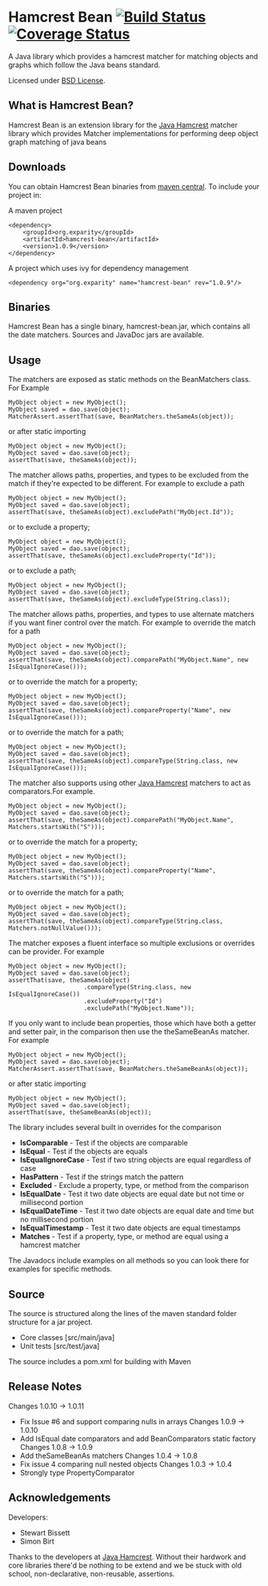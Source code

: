 Hamcrest Bean  [![Build Status](https://travis-ci.org/eXparity/hamcrest-bean.svg?branch=master)](https://travis-ci.org/eXparity/hamcrest-bean) [![Coverage Status](https://coveralls.io/repos/eXparity/hamcrest-bean/badge.png?branch=master)](https://coveralls.io/r/eXparity/hamcrest-bean?branch=master)
=============

A Java library which provides a hamcrest matcher for matching objects and graphs which follow the Java beans standard.

Licensed under [BSD License][].

What is Hamcrest Bean?
-----------------
Hamcrest Bean is an extension library for the [Java Hamcrest][] matcher library which provides Matcher implementations for performing deep object graph matching of java beans

Downloads
---------
You can obtain Hamcrest Bean binaries from [maven central][]. To include your project in:

A maven project

    <dependency>
        <groupId>org.exparity</groupId>
        <artifactId>hamcrest-bean</artifactId>
        <version>1.0.9</version>
    </dependency>

A project which uses ivy for dependency management

    <dependency org="org.exparity" name="hamcrest-bean" rev="1.0.9"/>
            
Binaries
--------
Hamcrest Bean has a single binary, hamcrest-bean.jar, which contains all the date matchers. Sources and JavaDoc jars are available.

Usage
-------------

The matchers are exposed as static methods on the BeanMatchers class. For Example

    MyObject object = new MyObject();
    MyObject saved = dao.save(object);
    MatcherAssert.assertThat(save, BeanMatchers.theSameAs(object));

or after static importing

    MyObject object = new MyObject();
    MyObject saved = dao.save(object);
    assertThat(save, theSameAs(object));

The matcher allows paths, properties, and types to be excluded from the match if they're expected to be different. For example to exclude a path 

    MyObject object = new MyObject();
    MyObject saved = dao.save(object);
    assertThat(save, theSameAs(object).excludePath("MyObject.Id"));

or to exclude a property;

    MyObject object = new MyObject();
    MyObject saved = dao.save(object);
    assertThat(save, theSameAs(object).excludeProperty("Id"));

or to exclude a path;

    MyObject object = new MyObject();
    MyObject saved = dao.save(object);
    assertThat(save, theSameAs(object).excludeType(String.class));

The matcher allows paths, properties, and types to use alternate matchers if you want finer control over the match. For example to override the match for a path

    MyObject object = new MyObject();
    MyObject saved = dao.save(object);
    assertThat(save, theSameAs(object).comparePath("MyObject.Name", new IsEqualIgnoreCase()));

or to override the match for a property;

    MyObject object = new MyObject();
    MyObject saved = dao.save(object);
    assertThat(save, theSameAs(object).compareProperty("Name", new IsEqualIgnoreCase()));

or to override the match for a path;

    MyObject object = new MyObject();
    MyObject saved = dao.save(object);
    assertThat(save, theSameAs(object).compareType(String.class, new IsEqualIgnoreCase()));

The matcher also supports using other [Java Hamcrest][] matchers to act as comparators.For example.

    MyObject object = new MyObject();
    MyObject saved = dao.save(object);
    assertThat(save, theSameAs(object).comparePath("MyObject.Name", Matchers.startsWith("S")));

or to override the match for a property;

    MyObject object = new MyObject();
    MyObject saved = dao.save(object);
    assertThat(save, theSameAs(object).compareProperty("Name", Matchers.startsWith("S")));

or to override the match for a path;

    MyObject object = new MyObject();
    MyObject saved = dao.save(object);
    assertThat(save, theSameAs(object).compareType(String.class, Matchers.notNullValue()));

The matcher exposes a fluent interface so multiple exclusions or overrides can be provider. For example

    MyObject object = new MyObject();
    MyObject saved = dao.save(object);
    assertThat(save, theSameAs(object)
                         .compareType(String.class, new IsEqualIgnoreCase())
                         .excludeProperty("Id")
                         .excludePath("MyObject.Name"));

If you only want to include bean properties, those which have both a getter and setter pair, in the comparison then use the theSameBeanAs matcher. For example 

    MyObject object = new MyObject();
    MyObject saved = dao.save(object);
    MatcherAssert.assertThat(save, BeanMatchers.theSameBeanAs(object));

or after static importing

    MyObject object = new MyObject();
    MyObject saved = dao.save(object);
    assertThat(save, theSameBeanAs(object));

 
The library includes several built in overrides for the comparison

* __IsComparable__ - Test if the objects are comparable
* __IsEqual__ - Test if the objects are equals
* __IsEqualIgnoreCase__ - Test if two string objects are equal regardless of case
* __HasPattern__ - Test if the strings match the pattern
* __Excluded__ - Exclude a property, type, or method from the comparison
* __IsEqualDate__ - Test it two date objects are equal date but not time or millisecond portion
* __IsEqualDateTime__ - Test it two date objects are equal date and time but no millisecond portion
* __IsEqualTimestamp__ - Test it two date objects are equal timestamps
* __Matches__ - Test if a property, type, or method are equal using a hamcrest matcher

The Javadocs include examples on all methods so you can look there for examples for specific methods.

Source
------
The source is structured along the lines of the maven standard folder structure for a jar project.

  * Core classes [src/main/java]
  * Unit tests [src/test/java]

The source includes a pom.xml for building with Maven 

Release Notes
-------------
Changes 1.0.10 -> 1.0.11
  * Fix Issue #6 and support comparing nulls in arrays
Changes 1.0.9 -> 1.0.10
  * Add IsEqual date comparators and add BeanComparators static factory
Changes 1.0.8 -> 1.0.9
  * Add theSameBeanAs matchers
Changes 1.0.4 -> 1.0.8
  * Fix issue 4 comparing null nested objects
Changes 1.0.3 -> 1.0.4
  * Strongly type PropertyComparator


Acknowledgements
----------------
Developers:
  * Stewart Bissett
  * Simon Birt

Thanks to the developers at [Java Hamcrest][]. Without their hardwork and core libraries there'd be nothing to be extend and we be stuck with old school, non-declarative, non-reusable, assertions.

[BSD License]: http://opensource.org/licenses/BSD-3-Clause
[Maven central]: http://search.maven.org/#search%7Cga%7C1%7Ca%3A%22hamcrest-bean%22
[Java Hamcrest]: http://github.com/hamcrest/JavaHamcrest
